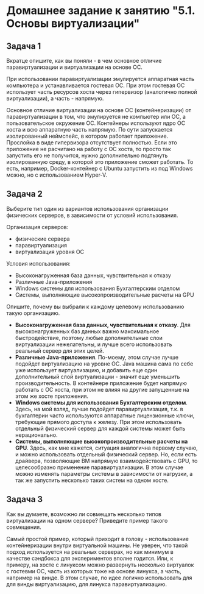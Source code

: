 # Домашнее задание к занятию "5.1. Основы виртуализации"

## Задача 1

Вкратце опишите, как вы поняли - в чем основное отличие паравиртуализации и виртуализации на основе ОС.

При использовании паравиртуализации эмулируется аппаратная часть компьютера и устанавливается гостевая ОС. При этом гостевая ОС использует часть ресурсов хоста через гипервизор (аналогично полной виртуализации), а часть - напрямую. 

Основное отличие виртуализации на основе ОС (контейнеризации) от паравиртуализации в том, что эмулируется не компьютер или ОС, а пользовательское окружение ОС. Контейнеры используют ядро ОС хоста и всю аппаратную часть напрямую. По сути запускается изолированный неймспейс, в котором работает приложение. Прослойка в виде гипервизора отсутствует полностью. Если это приложение не расчитано на работу с ОС хоста, то просто так запустить его не получится, нужно дополнительно подтянуть изолированную среду, в которой это приложение сможет работать. То есть, например, Docker-контейнер с Ubuntu запустить из под Windows можно, но c использованием Hyper-V.


## Задача 2

Выберите тип один из вариантов использования организации физических серверов, 
в зависимости от условий использования.

Организация серверов:
- физические сервера
- паравиртуализация
- виртуализация уровня ОС

Условия использования:

- Высоконагруженная база данных, чувствительная к отказу
- Различные Java-приложения
- Windows системы для использования Бухгалтерским отделом 
- Системы, выполняющие высокопроизводительные расчеты на GPU

Опишите, почему вы выбрали к каждому целевому использованию такую организацию.

- **Высоконагруженная база данных, чувствительная к отказу**. Для высоконагруженных баз данных важно максимальное быстродействие, поэтому любые дополнительные слои виртуализации нежелательны, и лучше всего использовать реальный сервер для этих целей.
- **Различные Java-приложения**. По-моему, этом случае лучше подойдет виртуализацию на уровне ОС. Java машина сама по себе уже использует виртуализацию, и добавить еще один дополнительный слой виртуализации - значит еще уменьшить производительность. В контейнере приложение будет напрямую работать с ОС хоста, при этом не влияя на другие запущенные на этом же хосте приложения.
- **Windows системы для использования Бухгалтерским отделом**. Здесь, на мой взляд, лучше подойдет паравиртуализация, т.к. в бухгалтерии часто используются аппаратные лицензионные ключи, требующие прямого доступа к железу. При этом использовать отдельный физический сервер для каждой системы может быть нерационально. 
- **Системы, выполняющие высокопроизводительные расчеты на GPU**. Здесь, как мне кажется, ситуация аналогична первому случаю, и можно использовать отдельный физический сервер. Но, если есть драйвера, позволяющие ВМ напрямую взаимодействовать с GPU, то целесообразно применение паравиртуализации. В этом случае можно изменять параметры системы в зависимости от нагрузки, а так же запустить несколько таких систем на одном хосте.

## Задача 3

Как вы думаете, возможно ли совмещать несколько типов виртуализации на одном сервере?
Приведите пример такого совмещения.

Самый простой пример, который приходит в голову - использование контейнеризации внутри виртуальной машины. Не уверен, что такой подход используется на реальных серверах, но как минимум в качестве сэндбокса для экспериментов вполне годится. Или, к примеру, на хосте с линуксом можно развернуть несколько виртуалок с гостевми ОС, часть из которых тоже на основе линукса, а часть, например на винде. В этом случае, по идее логично использовать для для винды виртуализацию, для линукса паравиртуализацию. 

